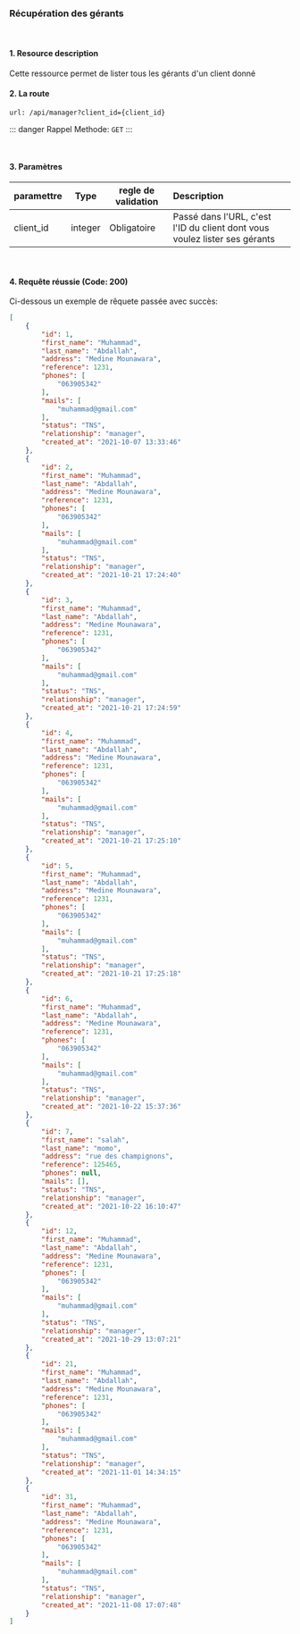 <meta charset="utf-8"/>

### Récupération des gérants

<br />

#### 1. Resource description

Cette ressource permet de lister tous les gérants d'un client donné

#### 2. La route
```
url: /api/manager?client_id={client_id}
```

::: danger Rappel
Methode:  `GET`
:::

<br />

#### 3. Paramètres

| paramettre | Type | regle de validation | Description |
| -------------------- | :---------: | ------------------------------------------------------------------------------------------------------------ | :-------------------------------------------------------------------------------------------------------- |
| client_id | integer | Obligatoire | Passé dans l'URL, c'est l'ID du client dont vous voulez lister ses gérants|

<br />

#### 4. Requête réussie (Code: 200)

Ci-dessous un exemple de rêquete passée avec succès:

``` JSON
[
    {
        "id": 1,
        "first_name": "Muhammad",
        "last_name": "Abdallah",
        "address": "Medine Mounawara",
        "reference": 1231,
        "phones": [
            "063905342"
        ],
        "mails": [
            "muhammad@gmail.com"
        ],
        "status": "TNS",
        "relationship": "manager",
        "created_at": "2021-10-07 13:33:46"
    },
    {
        "id": 2,
        "first_name": "Muhammad",
        "last_name": "Abdallah",
        "address": "Medine Mounawara",
        "reference": 1231,
        "phones": [
            "063905342"
        ],
        "mails": [
            "muhammad@gmail.com"
        ],
        "status": "TNS",
        "relationship": "manager",
        "created_at": "2021-10-21 17:24:40"
    },
    {
        "id": 3,
        "first_name": "Muhammad",
        "last_name": "Abdallah",
        "address": "Medine Mounawara",
        "reference": 1231,
        "phones": [
            "063905342"
        ],
        "mails": [
            "muhammad@gmail.com"
        ],
        "status": "TNS",
        "relationship": "manager",
        "created_at": "2021-10-21 17:24:59"
    },
    {
        "id": 4,
        "first_name": "Muhammad",
        "last_name": "Abdallah",
        "address": "Medine Mounawara",
        "reference": 1231,
        "phones": [
            "063905342"
        ],
        "mails": [
            "muhammad@gmail.com"
        ],
        "status": "TNS",
        "relationship": "manager",
        "created_at": "2021-10-21 17:25:10"
    },
    {
        "id": 5,
        "first_name": "Muhammad",
        "last_name": "Abdallah",
        "address": "Medine Mounawara",
        "reference": 1231,
        "phones": [
            "063905342"
        ],
        "mails": [
            "muhammad@gmail.com"
        ],
        "status": "TNS",
        "relationship": "manager",
        "created_at": "2021-10-21 17:25:18"
    },
    {
        "id": 6,
        "first_name": "Muhammad",
        "last_name": "Abdallah",
        "address": "Medine Mounawara",
        "reference": 1231,
        "phones": [
            "063905342"
        ],
        "mails": [
            "muhammad@gmail.com"
        ],
        "status": "TNS",
        "relationship": "manager",
        "created_at": "2021-10-22 15:37:36"
    },
    {
        "id": 7,
        "first_name": "salah",
        "last_name": "momo",
        "address": "rue des champignons",
        "reference": 125465,
        "phones": null,
        "mails": [],
        "status": "TNS",
        "relationship": "manager",
        "created_at": "2021-10-22 16:10:47"
    },
    {
        "id": 12,
        "first_name": "Muhammad",
        "last_name": "Abdallah",
        "address": "Medine Mounawara",
        "reference": 1231,
        "phones": [
            "063905342"
        ],
        "mails": [
            "muhammad@gmail.com"
        ],
        "status": "TNS",
        "relationship": "manager",
        "created_at": "2021-10-29 13:07:21"
    },
    {
        "id": 21,
        "first_name": "Muhammad",
        "last_name": "Abdallah",
        "address": "Medine Mounawara",
        "reference": 1231,
        "phones": [
            "063905342"
        ],
        "mails": [
            "muhammad@gmail.com"
        ],
        "status": "TNS",
        "relationship": "manager",
        "created_at": "2021-11-01 14:34:15"
    },
    {
        "id": 31,
        "first_name": "Muhammad",
        "last_name": "Abdallah",
        "address": "Medine Mounawara",
        "reference": 1231,
        "phones": [
            "063905342"
        ],
        "mails": [
            "muhammad@gmail.com"
        ],
        "status": "TNS",
        "relationship": "manager",
        "created_at": "2021-11-08 17:07:48"
    }
]
```

